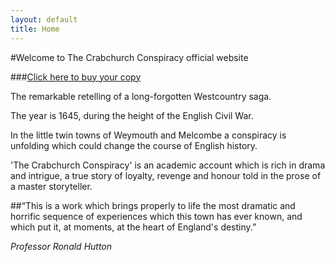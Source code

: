 ```yaml
---
layout: default
title: Home       
---
```


#Welcome to The Crabchurch Conspiracy official website

###[Click here to buy your copy](http://crabchurch.co.uk/buy.html)

The remarkable retelling of a long-forgotten Westcountry saga.

The year is 1645, during the height of the English Civil War.

In the little twin towns of Weymouth and Melcombe a conspiracy is unfolding which could change the course of English history.

'The Crabchurch Conspiracy' is an academic account which is rich in drama and intrigue, a true story of loyalty, revenge and honour told in the prose of a master storyteller.
 
##“This is a work which brings properly to life the most dramatic and horrific sequence of experiences which this town has ever known, and which put it, at  moments, at the heart of England's destiny.”

_Professor Ronald Hutton_



